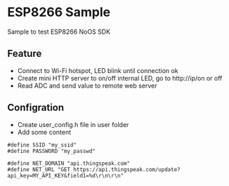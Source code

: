 # ESP8266 Sample

Sample to test ESP8266 NoOS SDK 

## Feature

* Connect to Wi-Fi hotspot, LED blink until connection ok
* Create mini HTTP server to on/off internal LED, go to http://ip/on or off
* Read ADC and send value to remote web server

## Configration

* Create user_config.h file in user folder
* Add some content
```
#define SSID "my_ssid"
#define PASSWORD "my_passwd"

#define NET_DOMAIN "api.thingspeak.com"
#define NET_URL "GET https://api.thingspeak.com/update?api_key=MY_API_KEY&field1=%d\r\n\r\n"


